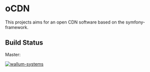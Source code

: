 # oCDN
This projects aims for an open CDN software based on the symfony-framework.

## Build Status
Master:

[![wallum-systems](https://circleci.com/gh/wallum-systems/oCDN/tree/master.svg?style=svg)](https://circleci.com/gh/wallum-systems/oCDN/tree/master)
